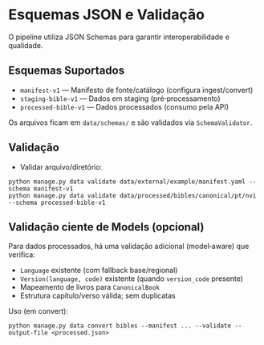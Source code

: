 # Esquemas JSON e Validação

O pipeline utiliza JSON Schemas para garantir interoperabilidade e qualidade.

## Esquemas Suportados

- `manifest-v1` — Manifesto de fonte/catálogo (configura ingest/convert)
- `staging-bible-v1` — Dados em staging (pré‑processamento)
- `processed-bible-v1` — Dados processados (consumo pela API)

Os arquivos ficam em `data/schemas/` e são validados via `SchemaValidator`.

## Validação

- Validar arquivo/diretório:
```
python manage.py data validate data/external/example/manifest.yaml --schema manifest-v1
python manage.py data validate data/processed/bibles/canonical/pt/nvi --schema processed-bible-v1
```

## Validação ciente de Models (opcional)

Para dados processados, há uma validação adicional (model‑aware) que verifica:
- `Language` existente (com fallback base/regional)
- `Version(language, code)` existente (quando `version_code` presente)
- Mapeamento de livros para `CanonicalBook`
- Estrutura capítulo/verso válida; sem duplicatas

Uso (em convert):
```
python manage.py data convert bibles --manifest ... --validate --output-file <processed.json>
```
